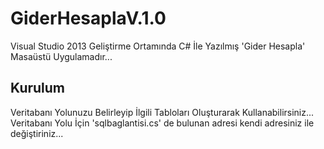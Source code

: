 # GiderHesaplaV.1.0
Visual Studio 2013 Geliştirme Ortamında C# İle Yazılmış 'Gider Hesapla' Masaüstü Uygulamadır...

## Kurulum
Veritabanı Yolunuzu Belirleyip İlgili Tabloları Oluşturarak Kullanabilirsiniz...
Veritabanı Yolu İçin 'sqlbaglantisi.cs' de bulunan adresi kendi adresiniz ile değiştiriniz... 
